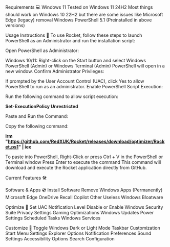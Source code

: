 Requirements 💻
Windows 11
Tested on Windows 11 24H2
Most things should work on Windows 10 22H2 but there are some issues like Microsoft Edge (legacy) removal
Windows PowerShell 5.1 (Preinstalled in above versions)

Usage Instructions 📜
To use Rocket, follow these steps to launch PowerShell as an Administrator and run the installation script:

Open PowerShell as Administrator:

Windows 10/11: Right-click on the Start button and select Windows PowerShell (Admin) or Windows Terminal (Admin)
PowerShell will open in a new window.
Confirm Administrator Privileges:

If prompted by the User Account Control (UAC), click Yes to allow PowerShell to run as an administrator.
Enable PowerShell Script Execution:

Run the following command to allow script execution:

**Set-ExecutionPolicy Unrestricted**

Paste and Run the Command:

Copy the following command:

**irm "https://github.com/RedXUK/Rocket/releases/download/optimizer/Rocket.ps1" | iex**

To paste into PowerShell, Right-Click or press Ctrl + V in the PowerShell or Terminal window
Press Enter to execute the command
This command will download and execute the Rocket application directly from GitHub.

Current Features 🛠️

Software & Apps 💿
Install Software
Remove Windows Apps (Permanently)
Microsoft Edge
OneDrive
Recall
Copilot
Other Useless Windows Bloatware

Optimize 🚀
Set UAC Notification Level
Disable or Enable Windows Security Suite
Privacy Settings
Gaming Optimizations
Windows Updates
Power Settings
Scheduled Tasks
Windows Services

Customize 🎨
Toggle Windows Dark or Light Mode
Taskbar Customization
Start Menu Settings
Explorer Options
Notification Preferences
Sound Settings
Accessibility Options
Search Configuration
